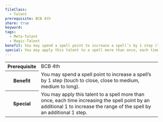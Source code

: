 ```yaml
---
fileClass:
  - Talent
prerequisite: BCB 4th
share: true
keyword: 
tags:
  - Meta-Talent
  - Magic-Talent
benefit: You may spend a spell point to increase a spell’s by 1 step (touch to close, close to medium, medium to long).
special: You may apply this talent to a spell more than once, each time increasing the spell point by an additional 1 to increase the range of the spell by an additional 1 step.
---
```

<p><span style="overflow-x: auto;"><table><tbody><tr><th>Prerequisite</th><td>BCB 4th</td></tr><tr><th>Benefit</th><td>You may spend a spell point to increase a spell’s by 1 step (touch to close, close to medium, medium to long).</td></tr><tr><th>Special</th><td>You may apply this talent to a spell more than once, each time increasing the spell point by an additional 1 to increase the range of the spell by an additional 1 step.</td></tr></tbody></table></span></p>